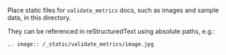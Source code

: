 Place static files for `validate_metrics` docs, such as images and sample data, in this directory.

They can be referenced in reStructuredText using absolute paths, e.g.:

```
.. image:: /_static/validate_metrics/image.jpg
```
